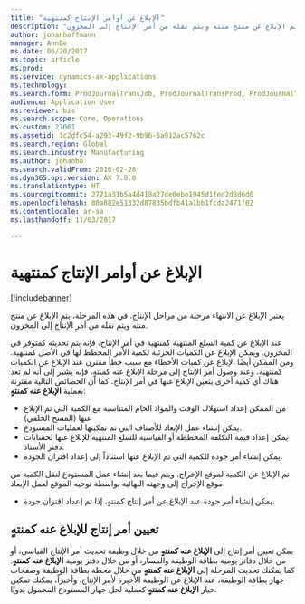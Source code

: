 ```yaml
---
title: "‏‫الإبلاغ عن أوامر الإنتاج كمنتهية‬"
description: "يعتبر الإبلاغ عن الانتهاء مرحلة من مراحل الإنتاج. في هذه المرحلة، يتم الإبلاغ عن منتج منته ويتم نقله من أمر الإنتاج إلى المخزون."
author: johanhoffmann
manager: AnnBe
ms.date: 06/20/2017
ms.topic: article
ms.prod: 
ms.service: dynamics-ax-applications
ms.technology: 
ms.search.form: ProdJournalTransJob, ProdJournalTransProd, ProdJournalTransRoute, ProdParmReportFinished, ProdRouteOprOverview
audience: Application User
ms.reviewer: bis
ms.search.scope: Core, Operations
ms.custom: 27061
ms.assetid: 1c2dfc54-a293-49f2-9b96-5a912ac5762c
ms.search.region: Global
ms.search.industry: Manufacturing
ms.author: johanho
ms.search.validFrom: 2016-02-28
ms.dyn365.ops.version: AX 7.0.0
ms.translationtype: HT
ms.sourcegitcommit: 2771a31b5a4d418a27de0ebe1945d1fed2d8d6d6
ms.openlocfilehash: 80a882e51332d87835bdfb41a1bb1fcda2471f02
ms.contentlocale: ar-sa
ms.lasthandoff: 11/03/2017

---
```


# <a name="report-production-orders-as-finished"></a>‏‫الإبلاغ عن أوامر الإنتاج كمنتهية‬

[!include[banner](../includes/banner.md)]


يعتبر الإبلاغ عن الانتهاء مرحلة من مراحل الإنتاج. في هذه المرحلة، يتم الإبلاغ عن منتج منته ويتم نقله من أمر الإنتاج إلى المخزون.

عند الإبلاغ عن كمية السلع المنتهية كمنتهية في أمر الإنتاج، فإنه يتم تحديثه كمتوفر في المخزون. ويمكن الإبلاغ عن الكميات الجزئية لكمية الأمر المخطط لها في الأصل كمنتهية. ومن الممكن أيضًا الإبلاغ عن كميات الأخطاء مع سبب خطأ مقترن عند الإبلاغ عن الكميات كمنتهية. وعند وصول أمر الإنتاج إلى مرحلة الإبلاغ عنه كمنتهٍ، فإنه يشير إلى أنه لم تعد هناك أي كمية أخرى يتعين الإبلاغ عنها في أمر الإنتاج.
كما أن الخصائص التالية مقترنة بعملية **الإبلاغ عنه كمنتهٍ**:
-   من الممكن إعداد استهلاك الوقت والمواد الخام المتناسبة مع الكمية التي تم الإبلاغ عنها (المسح الخلفي)
-   يمكن إنشاء عمل الإبعاد للأصناف التي تم تمكينها لعمليات المستودع.
-   يمكن إعداد قيمة التكلفة المخططة أو القياسية للسلع المنتهية للإبلاغ عنها لحسابات دفتر الأستاذ.
-   يمكن إنشاء أمر جودة للكمية التي تم الإبلاغ عنها استناداً إلى إعداد اقتران الجودة.

تم الإبلاغ عن الكمية لموقع الإخراج. ويتم فيما بعد إنشاء عمل المستودع لنقل الكمية من موقع الإخراج إلى وجهته النهائية بواسطة توجيه الموقع لعمل الإبعاد.

-   يمكن إنشاء أمر جودة عند الإبلاغ عن أمر إنتاج كمنتهٍ، إذا تم إعداد اقتران جودة.

## <a name="set-a-production-order-to-reporting-as-finished"></a>تعيين أمر إنتاج للإبلاغ عنه كمنتهٍ
يمكن تعيين أمر إنتاج إلى **الإبلاغ عنه كمنتهٍ** من خلال وظيفة تحديث أمر الإنتاج القياسي، أو من خلال دفاتر يومية بطاقة الوظيفة والمسار، أو من خلال دفتر يومية **الإبلاغ عنه كمنتهٍ**. كما يمكنك تحديث المرحلة إلى **الإبلاغ عنه كمنتهٍ** من خلال محطة بطاقة الوظيفة وصفحات جهاز بطاقة الوظيفة، عند الإبلاغ عن الوظيفة الأخيرة لأمر الإنتاج. وأخيراً، يمكنك تمكين خيار **الإبلاغ عنه كمنتهٍ** كعملية لحل جهاز المستودع المحمول يدويًا.  




